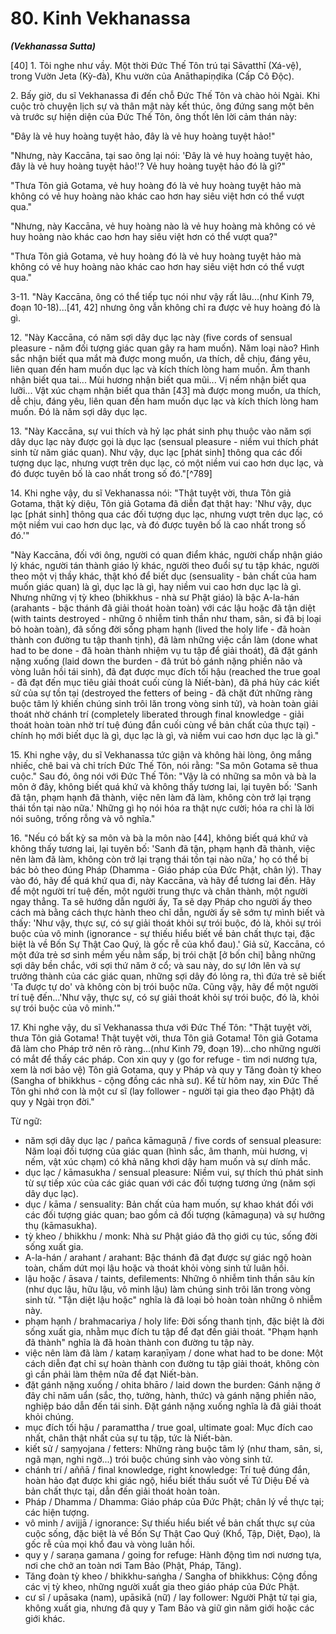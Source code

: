 # 80. Kinh Vekhanassa
***(Vekhanassa Sutta)***

[40] 1. Tôi nghe như vầy. Một thời Đức Thế Tôn trú tại Sāvatthī (Xá-vệ), trong Vườn Jeta (Kỳ-đà), Khu vườn của Anāthapiṇḍika (Cấp Cô Độc).

2\. Bấy giờ, du sĩ Vekhanassa đi đến chỗ Đức Thế Tôn và chào hỏi Ngài. Khi cuộc trò chuyện lịch sự và thân mật này kết thúc, ông đứng sang một bên và trước sự hiện diện của Đức Thế Tôn, ông thốt lên lời cảm thán này:

"Đây là vẻ huy hoàng tuyệt hảo, đây là vẻ huy hoàng tuyệt hảo!"

"Nhưng, này Kaccāna, tại sao ông lại nói: 'Đây là vẻ huy hoàng tuyệt hảo, đây là vẻ huy hoàng tuyệt hảo!'? Vẻ huy hoàng tuyệt hảo đó là gì?"

"Thưa Tôn giả Gotama, vẻ huy hoàng đó là vẻ huy hoàng tuyệt hảo mà không có vẻ huy hoàng nào khác cao hơn hay siêu việt hơn có thể vượt qua."

"Nhưng, này Kaccāna, vẻ huy hoàng nào là vẻ huy hoàng mà không có vẻ huy hoàng nào khác cao hơn hay siêu việt hơn có thể vượt qua?"

"Thưa Tôn giả Gotama, vẻ huy hoàng đó là vẻ huy hoàng tuyệt hảo mà không có vẻ huy hoàng nào khác cao hơn hay siêu việt hơn có thể vượt qua."

3-11. "Này Kaccāna, ông có thể tiếp tục nói như vậy rất lâu...(như Kinh 79, đoạn 10-18)...[41, 42] nhưng ông vẫn không chỉ ra được vẻ huy hoàng đó là gì.

12\. "Này Kaccāna, có năm sợi dây dục lạc này (five cords of sensual pleasure - năm đối tượng giác quan gây ra ham muốn). Năm loại nào? Hình sắc nhận biết qua mắt mà được mong muốn, ưa thích, dễ chịu, đáng yêu, liên quan đến ham muốn dục lạc và kích thích lòng ham muốn. Âm thanh nhận biết qua tai... Mùi hương nhận biết qua mũi... Vị nếm nhận biết qua lưỡi... Vật xúc chạm nhận biết qua thân [43] mà được mong muốn, ưa thích, dễ chịu, đáng yêu, liên quan đến ham muốn dục lạc và kích thích lòng ham muốn. Đó là năm sợi dây dục lạc.

13\. "Này Kaccāna, sự vui thích và hỷ lạc phát sinh phụ thuộc vào năm sợi dây dục lạc này được gọi là dục lạc (sensual pleasure - niềm vui thích phát sinh từ năm giác quan). Như vậy, dục lạc [phát sinh] thông qua các đối tượng dục lạc, nhưng vượt trên dục lạc, có một niềm vui cao hơn dục lạc, và đó được tuyên bố là cao nhất trong số đó."[^789]

14\. Khi nghe vậy, du sĩ Vekhanassa nói: "Thật tuyệt vời, thưa Tôn giả Gotama, thật kỳ diệu, Tôn giả Gotama đã diễn đạt thật hay: 'Như vậy, dục lạc [phát sinh] thông qua các đối tượng dục lạc, nhưng vượt trên dục lạc, có một niềm vui cao hơn dục lạc, và đó được tuyên bố là cao nhất trong số đó.'"

"Này Kaccāna, đối với ông, người có quan điểm khác, người chấp nhận giáo lý khác, người tán thành giáo lý khác, người theo đuổi sự tu tập khác, người theo một vị thầy khác, thật khó để biết dục (sensuality - bản chất của ham muốn giác quan) là gì, dục lạc là gì, hay niềm vui cao hơn dục lạc là gì. Nhưng những vị tỳ kheo (bhikkhus - nhà sư Phật giáo) là bậc A-la-hán (arahants - bậc thánh đã giải thoát hoàn toàn) với các lậu hoặc đã tận diệt (with taints destroyed - những ô nhiễm tinh thần như tham, sân, si đã bị loại bỏ hoàn toàn), đã sống đời sống phạm hạnh (lived the holy life - đã hoàn thành con đường tu tập thanh tịnh), đã làm những việc cần làm (done what had to be done - đã hoàn thành nhiệm vụ tu tập để giải thoát), đã đặt gánh nặng xuống (laid down the burden - đã trút bỏ gánh nặng phiền não và vòng luân hồi tái sinh), đã đạt được mục đích tối hậu (reached the true goal - đã đạt đến mục tiêu giải thoát cuối cùng là Niết-bàn), đã phá hủy các kiết sử của sự tồn tại (destroyed the fetters of being - đã chặt đứt những ràng buộc tâm lý khiến chúng sinh trôi lăn trong vòng sinh tử), và hoàn toàn giải thoát nhờ chánh trí (completely liberated through final knowledge - giải thoát hoàn toàn nhờ trí tuệ đúng đắn cuối cùng về bản chất của thực tại) - chính họ mới biết dục là gì, dục lạc là gì, và niềm vui cao hơn dục lạc là gì."

15\. Khi nghe vậy, du sĩ Vekhanassa tức giận và không hài lòng, ông mắng nhiếc, chê bai và chỉ trích Đức Thế Tôn, nói rằng: "Sa môn Gotama sẽ thua cuộc." Sau đó, ông nói với Đức Thế Tôn: "Vậy là có những sa môn và bà la môn ở đây, không biết quá khứ và không thấy tương lai, lại tuyên bố: 'Sanh đã tận, phạm hạnh đã thành, việc nên làm đã làm, không còn trở lại trạng thái tồn tại nào nữa.' Những gì họ nói hóa ra thật nực cười; hóa ra chỉ là lời nói suông, trống rỗng và vô nghĩa."

16\. "Nếu có bất kỳ sa môn và bà la môn nào [44], không biết quá khứ và không thấy tương lai, lại tuyên bố: 'Sanh đã tận, phạm hạnh đã thành, việc nên làm đã làm, không còn trở lại trạng thái tồn tại nào nữa,' họ có thể bị bác bỏ theo đúng Pháp (Dhamma - Giáo pháp của Đức Phật, chân lý). Thay vào đó, hãy để quá khứ qua đi, này Kaccāna, và hãy để tương lai đến. Hãy để một người trí tuệ đến, một người trung thực và chân thành, một người ngay thẳng. Ta sẽ hướng dẫn người ấy, Ta sẽ dạy Pháp cho người ấy theo cách mà bằng cách thực hành theo chỉ dẫn, người ấy sẽ sớm tự mình biết và thấy: 'Như vậy, thực sự, có sự giải thoát khỏi sự trói buộc, đó là, khỏi sự trói buộc của vô minh (ignorance - sự thiếu hiểu biết về bản chất thực tại, đặc biệt là về Bốn Sự Thật Cao Quý, là gốc rễ của khổ đau).' Giả sử, Kaccāna, có một đứa trẻ sơ sinh mềm yếu nằm sấp, bị trói chặt [ở bốn chi] bằng những sợi dây bền chắc, với sợi thứ năm ở cổ; và sau này, do sự lớn lên và sự trưởng thành của các giác quan, những sợi dây đó lỏng ra, thì đứa trẻ sẽ biết 'Ta được tự do' và không còn bị trói buộc nữa. Cũng vậy, hãy để một người trí tuệ đến...'Như vậy, thực sự, có sự giải thoát khỏi sự trói buộc, đó là, khỏi sự trói buộc của vô minh.'"

17\. Khi nghe vậy, du sĩ Vekhanassa thưa với Đức Thế Tôn: "Thật tuyệt vời, thưa Tôn giả Gotama! Thật tuyệt vời, thưa Tôn giả Gotama! Tôn giả Gotama đã làm cho Pháp trở nên rõ ràng...(như Kinh 79, đoạn 19)...cho những người có mắt để thấy các pháp. Con xin quy y (go for refuge - tìm nơi nương tựa, xem là nơi bảo vệ) Tôn giả Gotama, quy y Pháp và quy y Tăng đoàn tỳ kheo (Sangha of bhikkhus - cộng đồng các nhà sư). Kể từ hôm nay, xin Đức Thế Tôn ghi nhớ con là một cư sĩ (lay follower - người tại gia theo đạo Phật) đã quy y Ngài trọn đời."

<!--pg-->
Từ ngữ:
- năm sợi dây dục lạc / pañca kāmaguṇā / five cords of sensual pleasure: Năm loại đối tượng của giác quan (hình sắc, âm thanh, mùi hương, vị nếm, vật xúc chạm) có khả năng khơi dậy ham muốn và sự dính mắc.
- dục lạc / kāmasukha / sensual pleasure: Niềm vui, sự thích thú phát sinh từ sự tiếp xúc của các giác quan với các đối tượng tương ứng (năm sợi dây dục lạc).
- dục / kāma / sensuality: Bản chất của ham muốn, sự khao khát đối với các đối tượng giác quan; bao gồm cả đối tượng (kāmaguṇa) và sự hưởng thụ (kāmasukha).
- tỳ kheo / bhikkhu / monk: Nhà sư Phật giáo đã thọ giới cụ túc, sống đời sống xuất gia.
- A-la-hán / arahant / arahant: Bậc thánh đã đạt được sự giác ngộ hoàn toàn, chấm dứt mọi lậu hoặc và thoát khỏi vòng sinh tử luân hồi.
- lậu hoặc / āsava / taints, defilements: Những ô nhiễm tinh thần sâu kín (như dục lậu, hữu lậu, vô minh lậu) làm chúng sinh trôi lăn trong vòng sinh tử. "Tận diệt lậu hoặc" nghĩa là đã loại bỏ hoàn toàn những ô nhiễm này.
- phạm hạnh / brahmacariya / holy life: Đời sống thanh tịnh, đặc biệt là đời sống xuất gia, nhằm mục đích tu tập để đạt đến giải thoát. "Phạm hạnh đã thành" nghĩa là đã hoàn thành con đường tu tập này.
- việc nên làm đã làm / kataṃ karaṇīyaṃ / done what had to be done: Một cách diễn đạt chỉ sự hoàn thành con đường tu tập giải thoát, không còn gì cần phải làm thêm nữa để đạt Niết-bàn.
- đặt gánh nặng xuống / ohita bhāro / laid down the burden: Gánh nặng ở đây chỉ năm uẩn (sắc, thọ, tưởng, hành, thức) và gánh nặng phiền não, nghiệp báo dẫn đến tái sinh. Đặt gánh nặng xuống nghĩa là đã giải thoát khỏi chúng.
- mục đích tối hậu / paramattha / true goal, ultimate goal: Mục đích cao nhất, chân thật nhất của sự tu tập, tức là Niết-bàn.
- kiết sử / saṃyojana / fetters: Những ràng buộc tâm lý (như tham, sân, si, ngã mạn, nghi ngờ...) trói buộc chúng sinh vào vòng sinh tử.
- chánh trí / aññā / final knowledge, right knowledge: Trí tuệ đúng đắn, hoàn hảo đạt được khi giác ngộ, hiểu biết thấu suốt về Tứ Diệu Đế và bản chất thực tại, dẫn đến giải thoát hoàn toàn.
- Pháp / Dhamma / Dhamma: Giáo pháp của Đức Phật; chân lý về thực tại; các hiện tượng.
- vô minh / avijjā / ignorance: Sự thiếu hiểu biết về bản chất thực sự của cuộc sống, đặc biệt là về Bốn Sự Thật Cao Quý (Khổ, Tập, Diệt, Đạo), là gốc rễ của mọi khổ đau và vòng luân hồi.
- quy y / saraṇa gamana / going for refuge: Hành động tìm nơi nương tựa, nơi che chở an toàn nơi Tam Bảo (Phật, Pháp, Tăng).
- Tăng đoàn tỳ kheo / bhikkhu-saṅgha / Sangha of bhikkhus: Cộng đồng các vị tỳ kheo, những người xuất gia theo giáo pháp của Đức Phật.
- cư sĩ / upāsaka (nam), upāsikā (nữ) / lay follower: Người Phật tử tại gia, không xuất gia, nhưng đã quy y Tam Bảo và giữ gìn năm giới hoặc các giới khác.